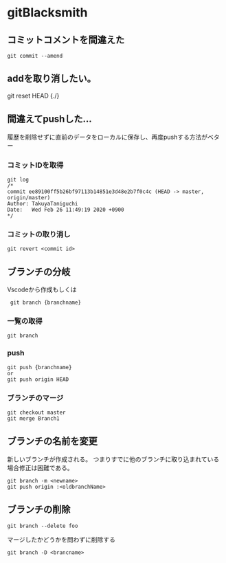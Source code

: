 # gitBlacksmith

## コミットコメントを間違えた
```
git commit --amend
```

## addを取り消したい。
git reset HEAD {./}

## 間違えてpushした...
履歴を削除せずに直前のデータをローカルに保存し、再度pushする方法がベター
### コミットIDを取得

```
git log
/*
commit ee89100ff5b26bf97113b14851e3d48e2b7f0c4c (HEAD -> master, origin/master)
Author: TakuyaTaniguchi
Date:   Wed Feb 26 11:49:19 2020 +0900
*/
```

### コミットの取り消し

```
git revert <commit id>
```

## ブランチの分岐
Vscodeから作成もしくは

```
 git branch {branchname}
```

### 一覧の取得
```
git branch
```

### push

```
git push {branchname} 
or
git push origin HEAD
```

### ブランチのマージ

```
git checkout master
git merge Branch1
```

## ブランチの名前を変更
新しいブランチが作成される。
つまりすでに他のブランチに取り込まれている場合修正は困難である。

```
git branch -m <newname>
git push origin :<oldbranchName>
```

## ブランチの削除
```
git branch --delete foo
```

マージしたかどうかを問わずに削除する
```
git branch -D <brancname>
```